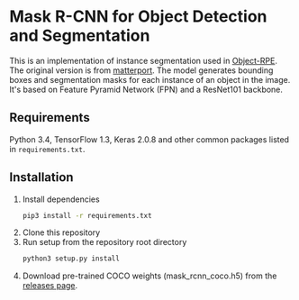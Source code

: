 # Mask R-CNN for Object Detection and Segmentation

This is an implementation of instance segmentation used in [Object-RPE](https://sites.google.com/view/object-rpe). The original version is from [matterport](https://github.com/matterport/Mask_RCNN). The model generates bounding boxes and segmentation masks for each instance of an object in the image. It's based on Feature Pyramid Network (FPN) and a ResNet101 backbone.

## Requirements
Python 3.4, TensorFlow 1.3, Keras 2.0.8 and other common packages listed in `requirements.txt`.

## Installation
1. Install dependencies
   ```bash
   pip3 install -r requirements.txt
   ```
2. Clone this repository
3. Run setup from the repository root directory
    ```bash
    python3 setup.py install
    ``` 
4. Download pre-trained COCO weights (mask_rcnn_coco.h5) from the [releases page](https://github.com/matterport/Mask_RCNN/releases).